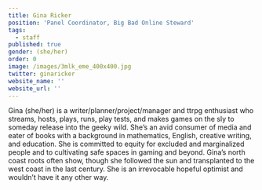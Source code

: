 ```yaml
---
title: Gina Ricker
position: 'Panel Coordinator, Big Bad Online Steward'
tags:
  - staff
published: true
gender: (she/her)
order: 0
image: /images/3mlk_eme_400x400.jpg
twitter: ginaricker
website_name: ''
website_url: ''
---
```


Gina (she/her) is a writer/planner/project/manager and ttrpg enthusiast who streams, hosts, plays, runs, play tests, and makes games on the sly to someday release into the geeky wild. She’s an avid consumer of media and eater of books with a background in mathematics, English, creative writing, and education. She is committed to equity for excluded and marginalized people and to cultivating safe spaces in gaming and beyond. Gina’s north coast roots often show, though she followed the sun and transplanted to the west coast in the last century. She is an irrevocable hopeful optimist and wouldn’t have it any other way.
